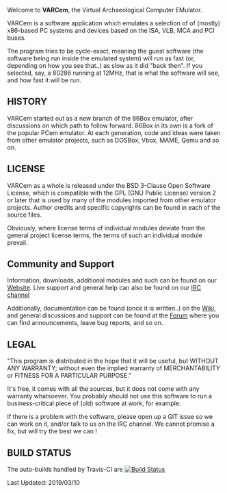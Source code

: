 Welcome to **VARCem**, the Virtual Archaeological Computer EMulator.

VARCem is a software application which emulates a selection of of (mostly)
x86-based PC systems and devices based on the ISA, VLB, MCA and PCI buses.

The program tries to be cycle-exact, meaning the guest software (the software
being run inside the emulated system) will run as fast (or, depending on how
you see that..) as slow as it did "back then".  If you selected, say, a 80286
running at 12MHz, that is what the software will see, and how fast it will be
run.


HISTORY
-------
VARCem started out as a new branch of the 86Box emulator, after discussions 
on which path to follow forward. 86Box in its own is a fork of the popular
PCem emulator. At each generation, code and ideas were taken from other
emulator projects, such as DOSBox, Vbox, MAME, Qemu and so on.


LICENSE
-------
VARCem as a whole is released under the BSD 3-Clause Open Software License,
which is compatible with the GPL (GNU Public License) version 2 or later that
is used by many of the modules imported from other emulator projects. Author
credits and specific copyrights can be found in each of the source files.

Obviously, where license terms of individual modules deviate from the general
project license terms, the terms of such an individual module prevail.


Community and Support
---------------------
Information, downloads, additional modules and such can be found on our
[Website](http://www.VARCem.com/). Live support and general help can
also be found on our [IRC channel](https://kiwiirc.com/client/irc.freenode.net/?nick=VARCem_Guest|?#VARCem)

Additionally, documentation can be found (once it is written..) on the [Wiki](http://www.VARCem.com/?page=wiki),
and general discussions and support can be found at the [Forum](http://www.VARCem.com/?page=forum) where you
can find announcements, leave bug reports, and so on.


LEGAL
-----
"This program is  distributed in the hope that it will be useful, but
WITHOUT   ANY  WARRANTY;  without  even   the  implied  warranty  of
MERCHANTABILITY  or FITNESS  FOR A PARTICULAR  PURPOSE."

It's free, it comes with all the sources, but it does not come with
any warranty whatsoever. You probably should not use this software to run
a business-critical piece of (old) software at work, for example.

If there is a problem with the software, please open up a GIT issue so we
can work on it, and/or talk to us on the IRC channel. We cannot promise a
fix, but will try the best we can !


BUILD STATUS
------------
The auto-builds handled by Travis-CI are [![Build Status](https://travis-ci.org/VARCem/VARCem.svg?branch=master)](https://travis-ci.org/VARCem/VARCem)

Last Updated: 2019/03/10
